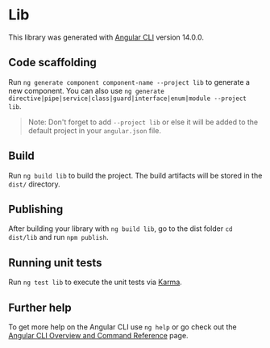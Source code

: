 # Lib

This library was generated with [Angular CLI](https://github.com/angular/angular-cli) version 14.0.0.

## Code scaffolding

Run `ng generate component component-name --project lib` to generate a new component. You can also use `ng generate directive|pipe|service|class|guard|interface|enum|module --project lib`.
> Note: Don't forget to add `--project lib` or else it will be added to the default project in your `angular.json` file. 

## Build

Run `ng build lib` to build the project. The build artifacts will be stored in the `dist/` directory.

## Publishing

After building your library with `ng build lib`, go to the dist folder `cd dist/lib` and run `npm publish`.

## Running unit tests

Run `ng test lib` to execute the unit tests via [Karma](https://karma-runner.github.io).

## Further help

To get more help on the Angular CLI use `ng help` or go check out the [Angular CLI Overview and Command Reference](https://angular.io/cli) page.
